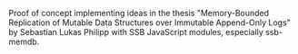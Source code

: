 Proof of concept implementing ideas in the thesis "Memory-Bounded Replication of Mutable Data Structures over Immutable Append-Only Logs" by Sebastian Lukas Philipp with SSB JavaScript modules, especially ssb-memdb.